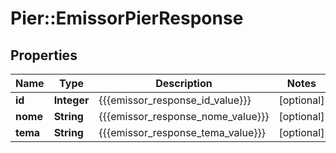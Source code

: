# Pier::EmissorPierResponse

## Properties
Name | Type | Description | Notes
------------ | ------------- | ------------- | -------------
**id** | **Integer** | {{{emissor_response_id_value}}} | [optional] 
**nome** | **String** | {{{emissor_response_nome_value}}} | [optional] 
**tema** | **String** | {{{emissor_response_tema_value}}} | [optional] 


